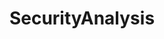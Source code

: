 ---
title: SecurityAnalysis
crosslinks:
- autotldr
- wallstreetbets
- investing
- youtubot
- youtubefactsbot
- u_imguralbumbot
- InvestmentClub
- dataisbeautiful
- options
- IAmA
- FinancialCareers
- GlobalMacro
- VSEG
- netsecstudents
- gildedawards
- Serendipity
- Accounting
- structuring
- finance
- Bitcoin
---